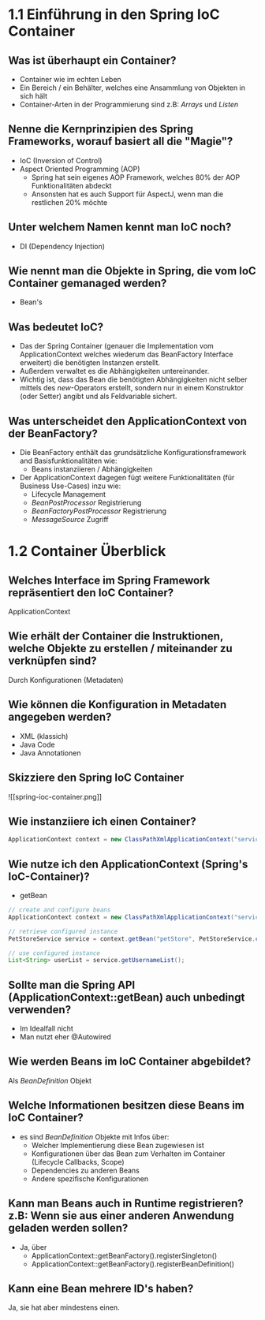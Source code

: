 # 1.1 Einführung in den Spring IoC Container
## Was ist überhaupt ein Container?
- Container wie im echten Leben
- Ein Bereich / ein Behälter, welches eine Ansammlung von Objekten in sich hält
- Container-Arten in der Programmierung sind z.B: *Arrays* und *Listen*

## Nenne die Kernprinzipien des Spring Frameworks, worauf basiert all die "Magie"?
- IoC (Inversion of Control)
- Aspect Oriented Programming (AOP)
	- Spring hat sein eigenes AOP Framework, welches 80% der AOP Funktionalitäten abdeckt
	- Ansonsten hat es auch Support für AspectJ, wenn man die restlichen 20% möchte

## Unter welchem Namen kennt man IoC noch?
- DI (Dependency Injection)

## Wie nennt man die Objekte in Spring, die vom IoC Container gemanaged werden?
- Bean's

## Was bedeutet IoC?
- Das der Spring Container (genauer die Implementation vom ApplicationContext welches wiederum das BeanFactory Interface erweitert) die benötigten Instanzen erstellt.
- Außerdem verwaltet es die Abhängigkeiten untereinander.
- Wichtig ist, dass das Bean die benötigten Abhängigkeiten nicht selber mittels des *new*-Operators erstellt, sondern nur in einem Konstruktor (oder Setter) angibt und als Feldvariable sichert.

## Was unterscheidet den ApplicationContext von der BeanFactory?
- Die BeanFactory enthält das grundsätzliche Konfigurationsframework and Basisfunktionalitäten wie:
	- Beans instanziieren / Abhängigkeiten
- Der ApplicationContext dagegen fügt weitere Funktionalitäten (für Business Use-Cases) inzu wie:
	- Lifecycle Management
	- *BeanPostProcessor* Registrierung
	- *BeanFactoryPostProcessor* Registrierung
	- *MessageSource* Zugriff

# 1.2 Container Überblick
## Welches Interface im Spring Framework repräsentiert den IoC Container?
ApplicationContext

## Wie erhält der Container die Instruktionen, welche Objekte zu erstellen / miteinander zu verknüpfen sind?
Durch Konfigurationen (Metadaten)

## Wie können die Konfiguration in Metadaten angegeben werden?
- XML (klassich)
- Java Code
- Java Annotationen

## Skizziere den Spring IoC Container
![[spring-ioc-container.png]]

## Wie instanziiere ich einen Container?
```Java
ApplicationContext context = new ClassPathXmlApplicationContext("services.xml", "daos.xml");
```

## Wie nutze ich den ApplicationContext (Spring's IoC-Container)?
- getBean

```Java
// create and configure beans
ApplicationContext context = new ClassPathXmlApplicationContext("services.xml", "daos.xml");

// retrieve configured instance 
PetStoreService service = context.getBean("petStore", PetStoreService.class);

// use configured instance
List<String> userList = service.getUsernameList();
```

## Sollte man die Spring API (ApplicationContext::getBean) auch unbedingt verwenden?
- Im Idealfall nicht
- Man nutzt eher @Autowired

## Wie werden Beans im IoC Container abgebildet?
Als *BeanDefinition* Objekt

## Welche Informationen besitzen diese Beans im IoC Container?
- es sind *BeanDefinition* Objekte mit Infos über:
	- Welcher Implementierung diese Bean zugewiesen ist
	- Konfigurationen über das Bean zum Verhalten im Container (Lifecycle Callbacks, Scope)
	- Dependencies zu anderen Beans
	- Andere spezifische Konfigurationen

## Kann man Beans auch in Runtime registrieren? z.B: Wenn sie aus einer anderen Anwendung geladen werden sollen?
- Ja, über
	- ApplicationContext::getBeanFactory().registerSingleton()
	- ApplicationContext::getBeanFactory().registerBeanDefinition()

## Kann eine Bean mehrere ID's haben?
Ja, sie hat aber mindestens einen.